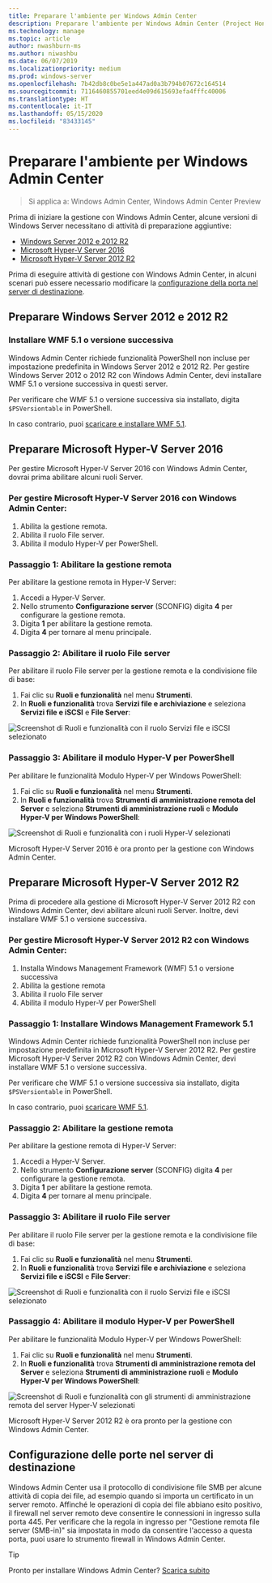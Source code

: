 ```yaml
---
title: Preparare l'ambiente per Windows Admin Center
description: Preparare l'ambiente per Windows Admin Center (Project Honolulu)
ms.technology: manage
ms.topic: article
author: nwashburn-ms
ms.author: niwashbu
ms.date: 06/07/2019
ms.localizationpriority: medium
ms.prod: windows-server
ms.openlocfilehash: 7b42db8c0be5e1a447ad0a3b794b07672c164514
ms.sourcegitcommit: 7116460855701eed4e09d615693efa4fffc40006
ms.translationtype: HT
ms.contentlocale: it-IT
ms.lasthandoff: 05/15/2020
ms.locfileid: "83433145"
---
```

# <a name="prepare-your-environment-for-windows-admin-center"></a>Preparare l'ambiente per Windows Admin Center

> Si applica a: Windows Admin Center, Windows Admin Center Preview

Prima di iniziare la gestione con Windows Admin Center, alcune versioni di Windows Server necessitano di attività di preparazione aggiuntive:

- [Windows Server 2012 e 2012 R2](#prepare-windows-server-2012-and-2012-r2)
- [Microsoft Hyper-V Server 2016](#prepare-microsoft-hyper-v-server-2016)
- [Microsoft Hyper-V Server 2012 R2](#prepare-microsoft-hyper-v-server-2012-r2)

Prima di eseguire attività di gestione con Windows Admin Center, in alcuni scenari può essere necessario modificare la [configurazione della porta nel server di destinazione](#port-configuration-on-the-target-server).

## <a name="prepare-windows-server-2012-and-2012-r2"></a>Preparare Windows Server 2012 e 2012 R2

### <a name="install-wmf-version-51-or-higher"></a>Installare WMF 5.1 o versione successiva

Windows Admin Center richiede funzionalità PowerShell non incluse per impostazione predefinita in Windows Server 2012 e 2012 R2. Per gestire Windows Server 2012 o 2012 R2 con Windows Admin Center, devi installare WMF 5.1 o versione successiva in questi server.

Per verificare che WMF 5.1 o versione successiva sia installato, digita `$PSVersiontable` in PowerShell.

In caso contrario, puoi [scaricare e installare WMF 5.1](https://docs.microsoft.com/powershell/scripting/wmf/setup/install-configure).

## <a name="prepare-microsoft-hyper-v-server-2016"></a>Preparare Microsoft Hyper-V Server 2016

Per gestire Microsoft Hyper-V Server 2016 con Windows Admin Center, dovrai prima abilitare alcuni ruoli Server.

### <a name="to-manage-microsoft-hyper-v-server-2016-with-windows-admin-center"></a>Per gestire Microsoft Hyper-V Server 2016 con Windows Admin Center:

1. Abilita la gestione remota.
2. Abilita il ruolo File server.
3. Abilita il modulo Hyper-V per PowerShell.

### <a name="step-1-enable-remote-management"></a>**Passaggio 1:** Abilitare la gestione remota

Per abilitare la gestione remota in Hyper-V Server:

1. Accedi a Hyper-V Server.
2. Nello strumento **Configurazione server** (SCONFIG) digita **4** per configurare la gestione remota.
3. Digita **1** per abilitare la gestione remota.
4. Digita **4** per tornare al menu principale.

### <a name="step-2-enable-file-server-role"></a>**Passaggio 2**: Abilitare il ruolo File server

Per abilitare il ruolo File server per la gestione remota e la condivisione file di base:

1. Fai clic su **Ruoli e funzionalità** nel menu **Strumenti**.
2. In **Ruoli e funzionalità** trova **Servizi file e archiviazione** e seleziona **Servizi file e iSCSI** e **File Server**:

![Screenshot di Ruoli e funzionalità con il ruolo Servizi file e iSCSI selezionato](../media/prepare-environment/c6c30b812d96afcc1edcdb6f52f0e13c.png)

### <a name="step-3-enable-hyper-v-module-for-powershell"></a>**Passaggio 3:** Abilitare il modulo Hyper-V per PowerShell

Per abilitare le funzionalità Modulo Hyper-V per Windows PowerShell:

1. Fai clic su **Ruoli e funzionalità** nel menu **Strumenti**.
2. In **Ruoli e funzionalità** trova **Strumenti di amministrazione remota del Server** e seleziona **Strumenti di amministrazione ruoli** e **Modulo Hyper-V per Windows PowerShell**:

![Screenshot di Ruoli e funzionalità con i ruoli Hyper-V selezionati](../media/prepare-environment/7ab0999602b7083733525bd0c1ba2747.png)

Microsoft Hyper-V Server 2016 è ora pronto per la gestione con Windows Admin Center.

## <a name="prepare-microsoft-hyper-v-server-2012-r2"></a>Preparare Microsoft Hyper-V Server 2012 R2

Prima di procedere alla gestione di Microsoft Hyper-V Server 2012 R2 con Windows Admin Center, devi abilitare alcuni ruoli Server.  Inoltre, devi installare WMF 5.1 o versione successiva.

### <a name="to-manage-microsoft-hyper-v-server-2012-r2-with-windows-admin-center"></a>Per gestire Microsoft Hyper-V Server 2012 R2 con Windows Admin Center:

1. Installa Windows Management Framework (WMF) 5.1 o versione successiva
2. Abilita la gestione remota
3. Abilita il ruolo File server
4. Abilita il modulo Hyper-V per PowerShell

### <a name="step-1-install-windows-management-framework-51"></a>Passaggio 1: Installare Windows Management Framework 5.1

Windows Admin Center richiede funzionalità PowerShell non incluse per impostazione predefinita in Microsoft Hyper-V Server 2012 R2. Per gestire Microsoft Hyper-V Server 2012 R2 con Windows Admin Center, devi installare WMF 5.1 o versione successiva.

Per verificare che WMF 5.1 o versione successiva sia installato, digita `$PSVersiontable` in PowerShell.

In caso contrario, puoi [scaricare WMF 5.1](https://docs.microsoft.com/powershell/scripting/wmf/setup/install-configure).

### <a name="step-2-enable-remote-management"></a>Passaggio 2: Abilitare la gestione remota

Per abilitare la gestione remota di Hyper-V Server:

1. Accedi a Hyper-V Server.
2. Nello strumento **Configurazione server** (SCONFIG) digita **4** per configurare la gestione remota.
3. Digita **1** per abilitare la gestione remota.
4. Digita **4** per tornare al menu principale.

### <a name="step-3-enable-file-server-role"></a>Passaggio 3: Abilitare il ruolo File server

Per abilitare il ruolo File server per la gestione remota e la condivisione file di base:

1. Fai clic su **Ruoli e funzionalità** nel menu **Strumenti**.
2. In **Ruoli e funzionalità** trova **Servizi file e archiviazione** e seleziona **Servizi file e iSCSI** e **File Server**:

![Screenshot di Ruoli e funzionalità con il ruolo Servizi file e iSCSI selezionato](../media/prepare-environment/c6c30b812d96afcc1edcdb6f52f0e13c.png)

### <a name="step-4-enable-hyper-v-module-for-powershell"></a>Passaggio 4: Abilitare il modulo Hyper-V per PowerShell

Per abilitare le funzionalità Modulo Hyper-V per Windows PowerShell:

1. Fai clic su **Ruoli e funzionalità** nel menu **Strumenti**.
2. In **Ruoli e funzionalità** trova **Strumenti di amministrazione remota del Server** e seleziona **Strumenti di amministrazione ruoli** e **Modulo Hyper-V per Windows PowerShell**:

![Screenshot di Ruoli e funzionalità con gli strumenti di amministrazione remota del server Hyper-V selezionati](../media/prepare-environment/7ab0999602b7083733525bd0c1ba2747.png)

Microsoft Hyper-V Server 2012 R2 è ora pronto per la gestione con Windows Admin Center.

## <a name="port-configuration-on-the-target-server"></a>Configurazione delle porte nel server di destinazione

Windows Admin Center usa il protocollo di condivisione file SMB per alcune attività di copia dei file, ad esempio quando si importa un certificato in un server remoto. Affinché le operazioni di copia dei file abbiano esito positivo, il firewall nel server remoto deve consentire le connessioni in ingresso sulla porta 445.  Per verificare che la regola in ingresso per "Gestione remota file server (SMB-in)" sia impostata in modo da consentire l'accesso a questa porta, puoi usare lo strumento firewall in Windows Admin Center.

> [!Tip]
> Pronto per installare Windows Admin Center? [Scarica subito](https://docs.microsoft.com/windows-server/manage/windows-admin-center/understand/windows-admin-center#download-now)
